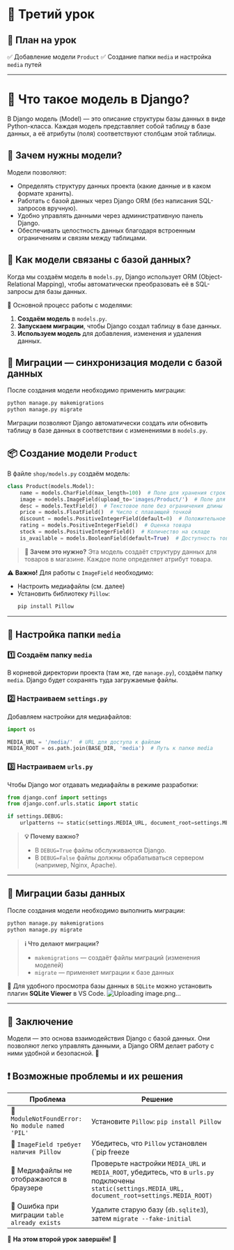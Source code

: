 # 📌 Третий урок

## 📅 План на урок
✅ Добавление модели `Product`
✅ Создание папки `media` и настройка `media` путей

---

# 📌 Что такое модель в Django?

В Django модель (Model) — это описание структуры базы данных в виде Python-класса. Каждая модель представляет собой таблицу в базе данных, а её атрибуты (поля) соответствуют столбцам этой таблицы.

## 🔹 Зачем нужны модели?

Модели позволяют:
- Определять структуру данных проекта (какие данные и в каком формате хранить).
- Работать с базой данных через Django ORM (без написания SQL-запросов вручную).
- Удобно управлять данными через административную панель Django.
- Обеспечивать целостность данных благодаря встроенным ограничениям и связям между таблицами.

## 🔗 Как модели связаны с базой данных?

Когда мы создаём модель в `models.py`, Django использует ORM (Object-Relational Mapping), чтобы автоматически преобразовать её в SQL-запросы для базы данных. 

🔹 Основной процесс работы с моделями:
1. **Создаём модель** в `models.py`.
2. **Запускаем миграции**, чтобы Django создал таблицу в базе данных.
3. **Используем модель** для добавления, изменения и удаления данных.


## 🔄 Миграции — синхронизация модели с базой данных

После создания модели необходимо применить миграции:

```sh
python manage.py makemigrations
python manage.py migrate
```

Миграции позволяют Django автоматически создать или обновить таблицу в базе данных в соответствии с изменениями в `models.py`.

## 📦 Создание модели `Product`
В файле `shop/models.py` создаём модель:

```python
class Product(models.Model):
    name = models.CharField(max_length=100)  # Поле для хранения строк
    image = models.ImageField(upload_to='images/Product/')  # Поле для изображений
    desc = models.TextField()  # Текстовое поле без ограничения длины
    price = models.FloatField()  # Число с плавающей точкой
    discount = models.PositiveIntegerField(default=0)  # Положительное целое число
    rating = models.PositiveIntegerField()  # Оценка товара
    stock = models.PositiveIntegerField()  # Количество на складе
    is_available = models.BooleanField(default=True)  # Доступность товара
```

> **🔹 Зачем это нужно?**
> Эта модель создаёт структуру данных для товаров в магазине. Каждое поле определяет атрибут товара.

⚠️ **Важно!** Для работы с `ImageField` необходимо:
- Настроить медиафайлы (см. далее)
- Установить библиотеку `Pillow`:
  ```sh
  pip install Pillow
  ```

---

## 📂 Настройка папки `media`
### 1️⃣ Создаём папку `media`
В корневой директории проекта (там же, где `manage.py`), создаём папку `media`. Django будет сохранять туда загружаемые файлы.

### 2️⃣ Настраиваем `settings.py`
Добавляем настройки для медиафайлов:

```python
import os

MEDIA_URL = '/media/'  # URL для доступа к файлам
MEDIA_ROOT = os.path.join(BASE_DIR, 'media')  # Путь к папке media
```

### 3️⃣ Настраиваем `urls.py`
Чтобы Django мог отдавать медиафайлы в режиме разработки:

```python
from django.conf import settings
from django.conf.urls.static import static

if settings.DEBUG:
    urlpatterns += static(settings.MEDIA_URL, document_root=settings.MEDIA_ROOT)
```

> **💡 Почему важно?**
> - В `DEBUG=True` файлы обслуживаются Django.
> - В `DEBUG=False` файлы должны обрабатываться сервером (например, Nginx, Apache).

---

## 🔄 Миграции базы данных

После создания модели необходимо выполнить миграции:

```sh
python manage.py makemigrations
python manage.py migrate
```

> **ℹ️ Что делают миграции?**
> - `makemigrations` — создаёт файлы миграций (изменения моделей)
> - `migrate` — применяет миграции к базе данных

🔹 Для удобного просмотра базы данных в `SQLite` можно установить плагин **SQLite Viewer** в VS Code.
![Uploading image.png…]()

---
## 📌 Заключение
Модели — это основа взаимодействия Django с базой данных. Они позволяют легко управлять данными, а Django ORM делает работу с ними удобной и безопасной. 🚀


## ❗ Возможные проблемы и их решения

| Проблема | Решение |
|----------|---------|
| 🔴 `ModuleNotFoundError: No module named 'PIL'` | Установите `Pillow`: `pip install Pillow` |
| 🔴 `ImageField требует наличия Pillow` | Убедитесь, что `Pillow` установлен (`pip freeze | grep Pillow`) |
| 🔴 Медиафайлы не отображаются в браузере | Проверьте настройки `MEDIA_URL` и `MEDIA_ROOT`, убедитесь, что в `urls.py` подключены `static(settings.MEDIA_URL, document_root=settings.MEDIA_ROOT)` |
| 🔴 Ошибка при миграции `table already exists` | Удалите старую базу (`db.sqlite3`), затем `migrate --fake-initial` |

🎉 **На этом второй урок завершён!** 🚀
